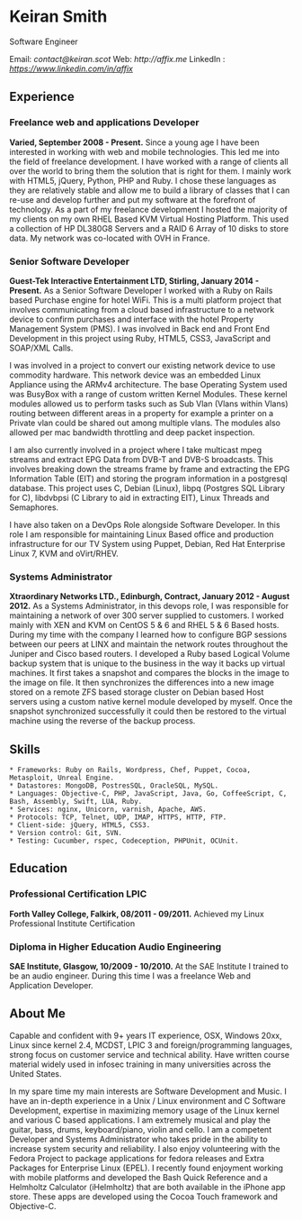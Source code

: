 # Keiran Smith
Software Engineer

Email: _contact@keiran.scot_
Web: _http://affix.me_
LinkedIn : _https://www.linkedin.com/in/affix_

## Experience

### Freelance web and applications Developer
**Varied, September 2008 - Present.** Since a young age I have been interested in working with web and mobile technologies. This led me into the field of freelance development. I have worked with a range of clients all over the world to bring them the solution that is right for them.
I mainly work with HTML5, jQuery, Python, PHP and Ruby. I chose these languages as they are relatively stable and allow me to build a library of classes that I can re-use and develop further and put my software at the forefront of technology.
As a part of my freelance development I hosted the majority of my clients on my own RHEL Based KVM Virtual Hosting Platform. This used a collection of HP DL380G8 Servers and a RAID 6 Array of 10 disks to store data. My network was co-located with OVH in France.



### Senior Software Developer
**Guest-Tek Interactive Entertainment LTD, Stirling, January 2014 - Present.** As a Senior Software Developer I worked with a Ruby on Rails based Purchase engine for hotel WiFi. This is a multi platform project that involves communicating from a cloud based infrastructure to a network device to confirm purchases and interface with the hotel Property Management System (PMS). I was involved in Back end and Front End Development in this project using Ruby, HTML5, CSS3, JavaScript and SOAP/XML Calls.

I was involved in a project to convert our existing network device to use commodity hardware. This network device was an embedded Linux Appliance using the ARMv4 architecture. The base Operating System used was BusyBox with a range of custom written Kernel Modules. These kernel modules allowed us to perform tasks such as Sub Vlan (Vlans within Vlans) routing between different areas in a property for example a printer on a Private vlan could be shared out among multiple vlans. The modules also allowed per mac bandwidth throttling and deep packet inspection.

I am also currently involved in a project where I take multicast mpeg streams and extract EPG Data from DVB-T and DVB-S broadcasts. This involves breaking down the streams frame by frame and extracting the EPG Information Table (EIT) and storing the program information in a postgresql database. This project uses C, Debian (Linux), libpq (Postgres SQL Library for C), libdvbpsi (C Library to aid in extracting EIT), Linux Threads and Semaphores.

I have also taken on a DevOps Role alongside Software Developer. In this role I am responsible for maintaining Linux Based office and production infrastructure for our TV System using Puppet, Debian, Red Hat Enterprise Linux 7, KVM and oVirt/RHEV.


### Systems Administrator
**Xtraordinary Networks LTD., Edinburgh, Contract, January 2012 - August 2012.** As a Systems Administrator, in this devops role, I was responsible for maintaining a network of over 300 server supplied to customers. I worked mainly with XEN and KVM on CentOS 5 & 6 and RHEL 5 & 6 Based hosts.
During my time with the company I learned how to configure BGP sessions between our peers at LINX and maintain the network routes throughout the Juniper and Cisco based routers.
I developed a Ruby based Logical Volume backup system that is unique to the business in the way it backs up virtual machines. It first takes a snapshot and compares the blocks in the image to the image on file. It then synchronizes the differences into a new image stored on a remote ZFS based storage cluster on Debian based Host servers using a custom native kernel module developed by myself. Once the snapshot synchronized successfully it could then be restored to the virtual machine using the reverse of the backup process. 





## Skills

    * Frameworks: Ruby on Rails, Wordpress, Chef, Puppet, Cocoa, Metasploit, Unreal Engine.
    * Datastores: MongoDB, PostresSQL, OracleSQL, MySQL.
    * Languages: Objective-C, PHP, JavaScript, Java, Go, CoffeeScript, C, Bash, Assembly, Swift, LUA, Ruby.
    * Services: nginx, Unicorn, varnish, Apache, AWS.
    * Protocols: TCP, Telnet, UDP, IMAP, HTTPS, HTTP, FTP.
    * Client-side: jQuery, HTML5, CSS3.
    * Version control: Git, SVN.
    * Testing: Cucumber, rspec, Codeception, PHPUnit, OCUnit.

## Education

### Professional Certification LPIC
**Forth Valley College, Falkirk, 08/2011 - 09/2011.** Achieved my Linux Professional Institute Certification


###  Diploma in Higher Education Audio Engineering
**SAE Institute, Glasgow, 10/2009 - 10/2010.** At the SAE Institute I trained to be an audio engineer. During this time I was a freelance Web and Application Developer.



## About Me
Capable and confident with 9+ years IT experience, OSX, Windows 20xx, Linux since kernel 2.4, MCDST, LPIC 3 and foreign/programming languages, strong focus on customer service and technical ability. Have written course material widely used in infosec training in many universities across the United States.

In my spare time my main interests are Software Development and Music. I have an in-depth experience in a Unix / Linux environment and C Software Development, expertise in maximizing memory usage of the Linux kernel and various C based applications. I am extremely musical and play the guitar, bass, drums, keyboard/piano, violin and cello. 
I am a competent Developer and Systems Administrator who takes pride in the ability to increase system security and reliability. I also enjoy volunteering with the Fedora Project to package applications for fedora releases and Extra Packages for Enterprise Linux (EPEL). 
I recently found enjoyment working with mobile platforms and developed the Bash 
Quick Reference and a Helmholtz Calculator (iHelmholtz) that are both available in the 
iPhone app store. These apps are developed using the Cocoa Touch framework and Objective-C.


